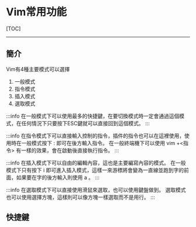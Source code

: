 # Vim常用功能

[TOC]

---

## 簡介

Vim有4種主要模式可以選擇
1. 一般模式
1. 指令模式 
1. 插入模式 
1. 選取模式 

:::info
在一般模式下可以使用最多的快捷鍵，在要切換模式時一定會通過這個模式，在任何情況下只要按下ESC鍵就可以直接回到這個模式。 
:::

:::info
在指令模式下可以直接輸入控制的指令，插件的指令也可以在這裡使用，使用時在一般模式按下 : 即可在後方輸入指令。
在一般終端機下可以使用 vim +<指令> 有一樣的效果，會在啟動後直接執行指令。
:::

:::info
在插入模式下可以自由的編輯內容，這也是主要編寫內容的模式。
在一般模式下只有按下 i 即可進入插入模式，這樣一來游標將會變為一直線並跑到字的前面，如果要在字的後方輸入則使用 a 。
:::

:::info
在選取模式下可以直接使用滑鼠來選取，也可以使用鍵盤做到。
選取模式也可以使用選擇方塊，這樣則可以像方塊一樣選取而不是用行。
:::

## 快捷鍵

>
